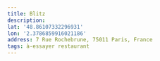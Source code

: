 ```yaml
---
title: Blitz
description:
lat: '48.86107332296931'
lon: '2.3786859916021186'
address: 7 Rue Rochebrune, 75011 Paris, France
tags: à-essayer restaurant
---
```

